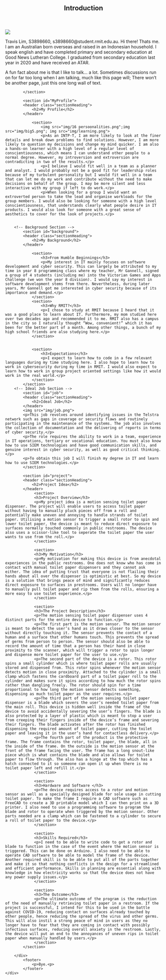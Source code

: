 <!DOCTYPE html>
<html lang="en">
<head>
  <meta charset="utf-8">
  <meta name="description" content="My Student Website">
  <meta name="author" content="E07593">

  <link rel="stylesheet" href="css/styles.css?v=1.0">

</head>

<body>
<!-- Wrap -->
	<div id="wrapper">
		<!-- Main -->
		<div id="main">			
		<!-- Intro Section-->
			<section id="intro">
			<header class="sectionHeading">
				<h2>Introduction</h2>
			</header>
			<img src="img/20210205_164223.jpg">
			<p>Travis Lim, S3898660, s3898660@student.rmit.edu.au.
Hi there! Thats me. I am an Australian born overseas and raised in an Indonesian household. I speak english and have completed primary and secondary education at Good News Lutheran College. I graduated from secondary education last year in 2020 and have received an ATAR. 
</p>
            <p>A fun fact about me is that I like to talk… a lot. Sometimes discussions run on for far too long when I am talking, much like this page will; There won’t be another page, just this one long wall of text.</p>
    
			</section>
			
			<section id="MyProfile">
			<header class="sectionHeading">
				<h2>My Profile</h2>
			</header>
			   
			    <section>
				    <img src="img/16 persoonalities.png";img src="img/big5.png"; img src="img/learning.png">
					<p>As an INTP-T, I am more likely to look at the finer details and break down problems to find solutions. However, I am more likely to question my decisions and change my mind quicker. I am also a hands-on learner with a high level of a regular level of conscientiousness, which means I can understand other people to a normal degree. However, my introversion and extroversion are contradicting in two of the results.</p>
					<p>I believe I would fit well in a team as a planner and analyst. I would probably not be a good fit for leadership roles because of my turbulent personality but I would fit well in a team that can let me do my work and contribute without the need to make decisions on behalf of the group. I may be more silent and less interactive with my group if left to do work.</p>
					<p>When looking for a group I would want an extroverted person to take the lead and organise workloads for the group members. I would also be looking for someone with a high level conscientiousness, that understands clearly what people desire in IT products. I would also look for someone with a great sense of aesthetics to cover for the look of projects.</p>
					
			
		<!-- Background Section -->
			<section id="background">
			<header class="sectionHeading">
				<h2>My Background</h2>
			</header>
			
				<section>
					<h3>From Humble Beginnings</h3>
					<p>My interest in IT mainly focuses on software development and cyber security. This can largely be attributed to my time in year 8 programming class where my teacher, Mr Gannell, signed a group of 4 students (including me) into the Victorian Games and Apps Challenge (we won the year 8 division). I would say my interest in software development stems from there. Nevertheless, during later years, Mr Gannell got me interested in cyber security because of its importance and demand.</p>
				</section>
				<section>
					<h3>Why RMIT?</h3>
					<p>I chose to study at RMIT because I heard that it was a good place to learn about IT. Furthermore, my mom studied here over two decades ago and recommended it to me. RMIT also has a campus in the city so I naturally thought “Wow, convenient!” which it has been for the better part of a month. Among other things, a bunch of my high school friends are also studying here.</p>
				</section>
				
				
				<section>
					<h3>Expectations</h3>
					<p>I expect to learn how to code in a few relevant languages during my time studying here. I also hope to learn how to work in cybersecurity during my time in RMIT. I would also expect to learn how to work in group project oriented settings like how it would work in the real world.</p>
				</section>
			</section>  
		<!-- Ideal Job Section -->
			<section id="job">
			<header class="sectionHeading">
				<h2>Ideal Job</h2>
			</header>	
			<img src="img/job.png">
			<p>This job revolves around identifying issues in the Telstra network such as gaps in coverage or security flaws and routinely participating in the maintenance of the systems. The job also involves the collection of documentation and the delivering of reports in terms of cyber security.</p>
			<p>The role requires the ability to work in a team, experience in IT operations, tertiary or vocational education. You must also know how to use SIEM technologies and have good communication skills, and genuine interest in cyber security, as well as good critical thinking.</p>
			<p>To obtain this job I will finish my degree in IT and learn how to use SIEM technologies.</p>
			</section>
			
			<section id="project">
			<header class="sectionHeading">
				<h2>Project Idea</h2>
			</header>
			     <section>
				 <h3>Project Overview</h3>
				 <p>My project idea is a motion sensing toilet paper dispenser. The project will enable users to access toilet paper without having to manually pluck pieces off from a roll and potentially make uneven and annoying to handle strands of toilet paper. Utilising a motion sensor to trigger a small rotor to spin and lower toilet paper, the device is meant to reduce direct exposure to surfaces normally touched commonly in public restrooms. The device also uses a scissor-like tool to seperate the toilet paper the user wants to use from the roll.</p>
				 </section>
				 
				 <section>
				 <h3>My Motivation</h3>
				 <p>My motivation for making this device is from anecdotal experiences in the public restrooms. One does not know who has come in contact with manual toilet paper dispensers and they cannot ask either. The idea of putting trust that everyone is not flailing their hands about all over the dispenser is optimistic at best. So my device is a solution that brings peace of mind and significantly reduces direct exposure to surfaces in prestrooms. Users will no longer have to manually pull toilet paper and rip them from the rolls, ensuring a more easy to use toilet experience.</p>
				 </section>
				 
				 <section>
				 <h3>The Project Description</h3>
				 <p>The motion sensing toilet paper dispenser uses 4 distinct parts for the entire device to function.</p>
				 <p>The first part is the motion sensor. The motion sensor is meant to detect the user’s hand as it draws closer to the sensor without directly touching it. The sensor prevents the contact of a human and a surface that other humans touch. This prevents the spread of germs from person to person. The sensor should also be able to record the amount of time that a person has their hand in close proximity to the scanner, which will trigger a rotor to spin longer and dispense more toilet paper for the user to use.</p>
				 <p>The second part of the device is a rotor. This rotor spins a small cylinder which is where toilet paper rolls are usually stored and dispensed from. This rotor spins whenever the motion sensor detects motion in close proximity. Attached to the cylinder is a small clamp which fastens the cardboard part of a toilet paper roll to the cylinder and makes sure it spins according to how much the rotor spins rather than dangling freely. The rotor should spin for a time proportional to how long the motion sensor detects something, dispensing as much toilet paper as the user requires.</p>
				 <p>The third part of the motion sensing toilet paper dispenser is a blade which severs the user’s needed toilet paper from the main roll. This device is hidden well inside the frame of the device to avoid accidentally severing the user’s fingers. The blade is also protected by a layer of plastic which is meant to stop a user from creeping their fingers inside of the device’s frame and severing their fingers. The blade activates after the rotor has finished dispensing the required amount of toilet paper, cutting the toilet paper and leaving it in the user’s hand for contactless delivery.</p>
				 <p>The fourth part of the product is the protective frame. The frame contains the rotor, toilet paper, the blade, all in the inside of the frame. On the outside is the motion sensor at the front of the frame facing the user. The frame has a long snout-like piece which is what contains the blade and also allows for toilet paper to flow through. The also has a hinge at the top which has a hatch connected to it so someone can open it up when there is no toilet paper left and refill it.</p>
				 </section>
				 
				 <section>
				 <h3>Hardware and Software </h3>
				 <p>The device requires access to a rotor and motion sensor as well as a specially designed blade for sole usage in cutting toilet paper. To make the frame I require a CAD software such as FreeCAD to create a 3D printable model which I can then print on a 3D printer. I also need to use a programming software to program the blade and rotor to operate when triggered by the motion sensor. Other parts needed are a clamp which can be fastened to a cylinder to secure a roll of toilet paper to the device.</p>
				 </section>
				 
				 <section>
				 <h3>Skills Required</h3>
				 <p>I need to be able to write code to get a rotor and blade to function in the case of the event where the motion sensor is triggered. This can be done on Arduino. I also need to be able to operate CAD software to be able to model the frame of the device. Another required skill is to be able to put all of the parts together and make it so that nothing conflicts in the design for a streamlined and efficient performance. Skills in planning are essential along with knowledge in how electricity works so that the device does not have any power supply issues.</p>
				 </section>
				 
				 <section>
				 <h3>The Outcome</h3>
				 <p>The ultimate outcome of the program is the reduction of the need of manually retrieving toilet paper in a restroom. If the project is successful, I intend for this to be used in the battle against COVID-19, reducing contact on surfaces already touched by other people, hence reducing the spread of the virus and other germs. This will also instil a strong peace of mind in users as they no longer have to fear that they are coming in contact with possibly infectious surfaces, reducing overall anxiety in the restroom. Lastly, the device will put an end to the annoyances of uneven rips in toilet paper when manually handled by users.</p>
				 </section>
			</section>
		
		</div>
		    <footer>
		        <p>Bye.<p>
		    </footer>  
	</div>
</body>
</html>